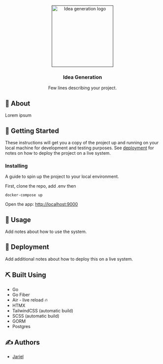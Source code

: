 <p align="center">
  <a href="" rel="noopener">
 <img height=200px src="https://i.imgur.com/0XBaixk.png" alt="Idea generation logo"></a>
</p>

<h3 align="center"> Idea Generation</h3>

<p align="center"> Few lines describing your project.
    <br> 
</p>

## 🧐 About <a name = "about"></a>

Lorem ipsum
## 🏁 Getting Started <a name = "getting_started"></a>

These instructions will get you a copy of the project up and running on your local machine for development and testing purposes. See [deployment](#deployment) for notes on how to deploy the project on a live system.


### Installing

A guide to spin up the project to your local environment.

First, clone the repo, add .env then
```
docker-compose up
```

Open the app: [http://localhost:9000](http://localhost:9000) 


## 🎈 Usage <a name="usage"></a>

Add notes about how to use the system.

## 🚀 Deployment <a name = "deployment"></a>

Add additional notes about how to deploy this on a live system.

## ⛏️ Built Using <a name = "built_using"></a>

- Go
- Go Fiber
- Air - live reload 🔥
- HTMX
- TailwindCSS (automatic build)
- SCSS (automatic build)
- GORM
- Postgres

## ✍️ Authors <a name = "author"></a>

- [Jariel](https://github.com/jarielbalberona)